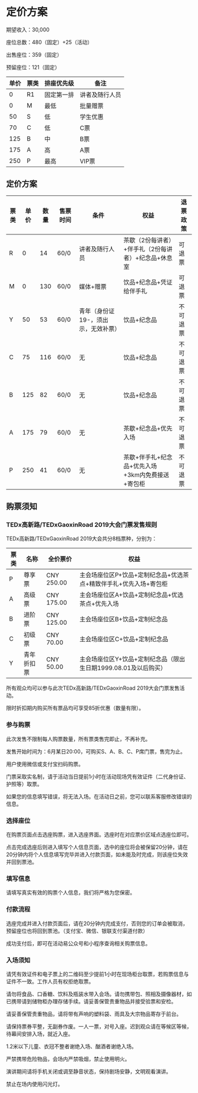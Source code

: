 # 定价方案

期望收入：30,000

座位总数：480（固定）+25（活动）

出售座位：359（固定）

预留座位：121（固定）

| 单价  | 票类  | 排座优先级 | 备注      |
| --- | --- | ----- | ------- |
| 0   | R1  | 固定第一排 | 讲者及随行人员 |
| 0   | M   | 最低    | 批量赠票    |
| 50  | S   | 低     | 学生优惠    |
| 70  | C   | 低     | C票      |
| 125 | B   | 中     | B票      |
| 175 | A   | 高     | A票      |
| 250 | P   | 最高    | VIP票    |

## 定价方案

| 票类  | 单价  | 数量  | 售票时间 | 条件                  | 权益                           | 退票政策 |
| --- | --- | --- | ---- | ------------------- | ---------------------------- | ---- |
| R   | 0   | 14  | 60/0 | 讲者及随行人员             | 茶歇（2份每讲者）+伴手礼（2份每讲者）+纪念品+休息室 | 可退票  |
| M   | 0   | 130 | 60/0 | 媒体+赠票               | 饮品+纪念品+凭证给伴手礼                | 可退票  |
| Y   | 50  | 53  | 60/0 | 青年（身份证19-，须出示，无效补票） | 饮品+纪念品                       | 不可退票 |
| C   | 75  | 116 | 60/0 | 无                   | 饮品+纪念品                       | 不可退票 |
| B   | 125 | 82  | 60/0 | 无                   | 饮品+纪念品                       | 不可退票 |
| A   | 175 | 79  | 60/0 | 无                   | 茶歇+纪念品+优先入场                  | 不可退票 |
| P   | 250 | 41  | 60/0 | 无                   | 茶歇+伴手礼+纪念品+优先入场+3km内免费接送+寄包柜 | 不可退票 |

## 购票须知

### TEDx高新路/TEDxGaoxinRoad 2019大会门票发售规则

TEDx高新路/TEDxGaoxinRoad 2019大会共分8档票种，分别为：

| 票类  | 名称    | 全价票价       | 权益                                     |
| --- | ----- | ---------- | -------------------------------------- |
| P   | 尊享票   | CNY 250.00 | 主会场座位区P+饮品+定制纪念品+优选茶点+精致伴手礼+优先入场+寄包柜   |
| A   | 高级票   | CNY 175.00 | 主会场座位区A+饮品+定制纪念品+优选茶点+优先入场             |
| B   | 进阶票   | CNY 125.00 | 主会场座位区B+饮品+定制纪念品                       |
| C   | 初级票   | CNY 70.00  | 主会场座位区C+饮品+定制纪念品                       |
| Y   | 青年折扣票 | CNY 50.00  | 主会场座位区Y+饮品+定制纪念品（限出生日期1999.08.01及以后购买） |

所有观众均可以参与此次TEDx高新路/TEDxGaoxinRoad 2019大会门票发售活动。

限时折扣期内购买所有票品均可享受85折优惠（数量有限）。

### 参与购票

此次发售不限制每人购票数量，所有票类售完即止，不再补充。

发售开始时间为：6月某日20:00，可购买S、A、B、C、P席门票，售完为止。

用户使用微信或支付宝扫码购票。

门票采取实名制，请于活动当日提前1小时在活动现场凭有效证件（二代身份证、护照等）取票。

如果您的信息填写错误，将无法入场。在活动日之前，您可以联系客服修改错误的信息。

### 选择座位

在购票页面点击选座购票，进入选座界面。选座时在对应票价区域点选座位即可。

点击完成选座后则进入填写个人信息页面，选中的座位将会被保留20分钟，请在20分钟内将个人信息填写完毕并进入付款页面，如未能及时完成，则该座位失效并回到票池。

### 填写信息

请填写真实有效的购票个人信息，我们将严格为您保密。

### 付款流程

选座完成并进入付款页面后，请在20分钟内完成支付，否则您的订单会被取消，预留座位也将回到票池。（支付宝、微信、银联支付渠道付款）

成功支付后，即可在活动易公众号和小程序查询相关购票信息。

### 入场须知

请凭有效证件和电子票上的二维码至少提前1小时在现场柜台取票，若购票信息与证件不一致。工作人员有权拒绝取票。

请勿将食品、口香糖、饮料及瓶装水带入会场。请勿携带包、照相及摄像器材，如已携带请到储物柜办理存储手续。请妥善保管贵重物品并接受验票和安检。

请妥善保管贵重物品，请将带有声响的塑料袋、雨具及大宗物品寄存于前台。

请保持票券平整，无副券作废。一人一票，对号入座。迟到观众请在等候区等候，待幕间安排入场，就近入座。

 1.2米以下儿童、衣冠不整者谢绝入场、酗酒者谢绝入场。

严禁携带危险物品，会场内严禁吸烟，禁止使用明火。

演讲期间请将手机关闭或调至静音状态，保持剧场安静，文明观看演讲。

禁止在场内使用闪光灯。
